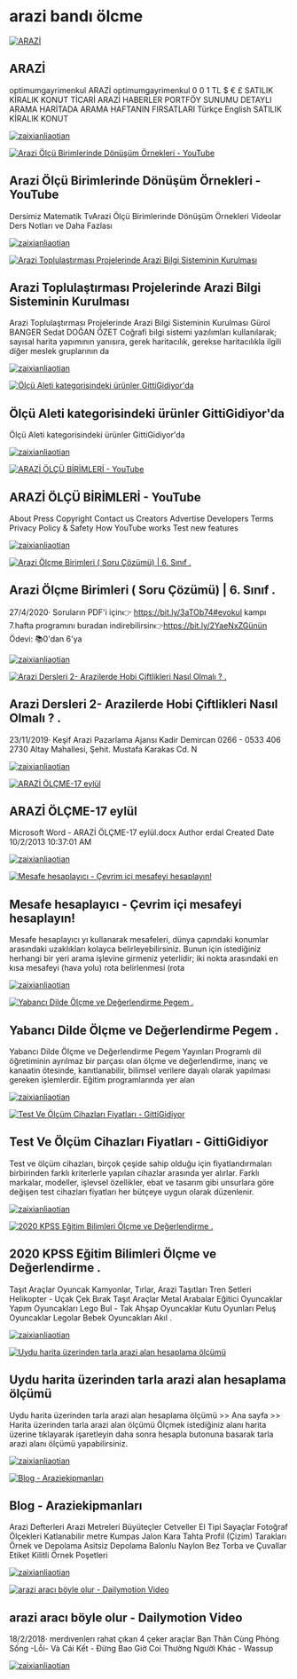 # arazi bandı ölcme
<a href="https://mnn.zoosnet.net/LR/Chatpre.aspx?id=MNN94995150&p=https://topgrinding.com/" target="_blank">![ARAZİ](https://github.com/technlg/images/blob/main/23.jpg)</a>
## ARAZİ
optimumgayrimenkul ARAZİ optimumgayrimenkul 0 0 1  TL $ € £ SATILIK KİRALIK KONUT TİCARİ ARAZİ HABERLER PORTFÖY SUNUMU DETAYLI ARAMA HARİTADA ARAMA HAFTANIN FIRSATLARI Türkçe English SATILIK KİRALIK KONUT 
<a href="https://mnn.zoosnet.net/LR/Chatpre.aspx?id=MNN94995150&p=https://topgrinding.com/" target="_blank"><img src="https://github.com/technlg/images/raw/main/chat11.jpg" alt="zaixianliaotian"/></a><a href="//whatsapp.shibangsoft.com/WhatsApp.php" ><img src="https://github.com/technlg/images/raw/main/chat11.png" alt=""></a>
<a href="https://mnn.zoosnet.net/LR/Chatpre.aspx?id=MNN94995150&p=https://topgrinding.com/" target="_blank">![Arazi Ölçü Birimlerinde Dönüşüm Örnekleri - YouTube](https://github.com/technlg/images/blob/main/62.jpg)</a>
## Arazi Ölçü Birimlerinde Dönüşüm Örnekleri - YouTube
Dersimiz Matematik TvArazi Ölçü Birimlerinde Dönüşüm Örnekleri Videolar Ders Notları ve Daha Fazlası 
<a href="https://mnn.zoosnet.net/LR/Chatpre.aspx?id=MNN94995150&p=https://topgrinding.com/" target="_blank"><img src="https://github.com/technlg/images/raw/main/chat11.jpg" alt="zaixianliaotian"/></a><a href="//whatsapp.shibangsoft.com/WhatsApp.php" ><img src="https://github.com/technlg/images/raw/main/chat11.png" alt=""></a>
<a href="https://mnn.zoosnet.net/LR/Chatpre.aspx?id=MNN94995150&p=https://topgrinding.com/" target="_blank">![Arazi Toplulaştırması Projelerinde Arazi Bilgi Sisteminin Kurulması](https://github.com/technlg/images/blob/main/24.jpg)</a>
## Arazi Toplulaştırması Projelerinde Arazi Bilgi Sisteminin Kurulması
Arazi Toplulaştırması Projelerinde Arazi Bilgi Sisteminin Kurulması Gürol BANGER Sedat DOĞAN  ÖZET Coğrafi bilgi sistemi yazılımları kullanılarak; sayısal harita yapımının yanısıra, gerek haritacılık, gerekse haritacılıkla ilgili diğer meslek gruplarının da
<a href="https://mnn.zoosnet.net/LR/Chatpre.aspx?id=MNN94995150&p=https://topgrinding.com/" target="_blank"><img src="https://github.com/technlg/images/raw/main/chat11.jpg" alt="zaixianliaotian"/></a><a href="//whatsapp.shibangsoft.com/WhatsApp.php" ><img src="https://github.com/technlg/images/raw/main/chat11.png" alt=""></a>
<a href="https://mnn.zoosnet.net/LR/Chatpre.aspx?id=MNN94995150&p=https://topgrinding.com/" target="_blank">![Ölçü Aleti kategorisindeki ürünler GittiGidiyor'da](https://github.com/technlg/images/blob/main/45.jpg)</a>
## Ölçü Aleti kategorisindeki ürünler GittiGidiyor'da
Ölçü Aleti kategorisindeki ürünler GittiGidiyor'da
<a href="https://mnn.zoosnet.net/LR/Chatpre.aspx?id=MNN94995150&p=https://topgrinding.com/" target="_blank"><img src="https://github.com/technlg/images/raw/main/chat11.jpg" alt="zaixianliaotian"/></a><a href="//whatsapp.shibangsoft.com/WhatsApp.php" ><img src="https://github.com/technlg/images/raw/main/chat11.png" alt=""></a>
<a href="https://mnn.zoosnet.net/LR/Chatpre.aspx?id=MNN94995150&p=https://topgrinding.com/" target="_blank">![ARAZİ ÖLÇÜ BİRİMLERİ - YouTube](https://github.com/technlg/images/blob/main/42.jpg)</a>
## ARAZİ ÖLÇÜ BİRİMLERİ - YouTube
About Press Copyright Contact us Creators Advertise Developers Terms Privacy Policy & Safety How YouTube works Test new features
<a href="https://mnn.zoosnet.net/LR/Chatpre.aspx?id=MNN94995150&p=https://topgrinding.com/" target="_blank"><img src="https://github.com/technlg/images/raw/main/chat11.jpg" alt="zaixianliaotian"/></a><a href="//whatsapp.shibangsoft.com/WhatsApp.php" ><img src="https://github.com/technlg/images/raw/main/chat11.png" alt=""></a>
<a href="https://mnn.zoosnet.net/LR/Chatpre.aspx?id=MNN94995150&p=https://topgrinding.com/" target="_blank">![Arazi Ölçme Birimleri ( Soru Çözümü) | 6. Sınıf .](https://github.com/technlg/images/blob/main/66.jpg)</a>
## Arazi Ölçme Birimleri ( Soru Çözümü) | 6. Sınıf .
27/4/2020· Soruların PDF'i için👉 https://bit.ly/3aTOb74#evokul kampı 7.hafta programını buradan indirebilirsin👉https://bit.ly/2YaeNxZGünün Ödevi: 📚0'dan 6'ya 
<a href="https://mnn.zoosnet.net/LR/Chatpre.aspx?id=MNN94995150&p=https://topgrinding.com/" target="_blank"><img src="https://github.com/technlg/images/raw/main/chat11.jpg" alt="zaixianliaotian"/></a><a href="//whatsapp.shibangsoft.com/WhatsApp.php" ><img src="https://github.com/technlg/images/raw/main/chat11.png" alt=""></a>
<a href="https://mnn.zoosnet.net/LR/Chatpre.aspx?id=MNN94995150&p=https://topgrinding.com/" target="_blank">![Arazi Dersleri 2- Arazilerde Hobi Çiftlikleri Nasıl Olmalı ? .](https://github.com/technlg/images/blob/main/56.jpg)</a>
## Arazi Dersleri 2- Arazilerde Hobi Çiftlikleri Nasıl Olmalı ? .
23/11/2019· Keşif Arazi Pazarlama Ajansı Kadir Demircan 0266 - 0533 406 2730 Altay Mahallesi, Şehit. Mustafa Karakas Cd. N
<a href="https://mnn.zoosnet.net/LR/Chatpre.aspx?id=MNN94995150&p=https://topgrinding.com/" target="_blank"><img src="https://github.com/technlg/images/raw/main/chat11.jpg" alt="zaixianliaotian"/></a><a href="//whatsapp.shibangsoft.com/WhatsApp.php" ><img src="https://github.com/technlg/images/raw/main/chat11.png" alt=""></a>
<a href="https://mnn.zoosnet.net/LR/Chatpre.aspx?id=MNN94995150&p=https://topgrinding.com/" target="_blank">![ARAZİ ÖLÇME-17 eylül](https://github.com/technlg/images/blob/main/34.jpg)</a>
## ARAZİ ÖLÇME-17 eylül
Microsoft Word - ARAZİ ÖLÇME-17 eylül.docx Author erdal Created Date 10/2/2013 10:37:01 AM 
<a href="https://mnn.zoosnet.net/LR/Chatpre.aspx?id=MNN94995150&p=https://topgrinding.com/" target="_blank"><img src="https://github.com/technlg/images/raw/main/chat11.jpg" alt="zaixianliaotian"/></a><a href="//whatsapp.shibangsoft.com/WhatsApp.php" ><img src="https://github.com/technlg/images/raw/main/chat11.png" alt=""></a>
<a href="https://mnn.zoosnet.net/LR/Chatpre.aspx?id=MNN94995150&p=https://topgrinding.com/" target="_blank">![Mesafe hesaplayıcı - Çevrim içi mesafeyi hesaplayın!](https://github.com/technlg/images/blob/main/48.jpg)</a>
## Mesafe hesaplayıcı - Çevrim içi mesafeyi hesaplayın!
Mesafe hesaplayıcı yı kullanarak mesafeleri, dünya çapındaki konumlar arasındaki uzaklıkları kolayca belirleyebilirsiniz. Bunun için istediğiniz herhangi bir yeri arama işlevine girmeniz yeterlidir; iki nokta arasındaki en kısa mesafeyi (hava yolu) rota belirlenmesi (rota 
<a href="https://mnn.zoosnet.net/LR/Chatpre.aspx?id=MNN94995150&p=https://topgrinding.com/" target="_blank"><img src="https://github.com/technlg/images/raw/main/chat11.jpg" alt="zaixianliaotian"/></a><a href="//whatsapp.shibangsoft.com/WhatsApp.php" ><img src="https://github.com/technlg/images/raw/main/chat11.png" alt=""></a>
<a href="https://mnn.zoosnet.net/LR/Chatpre.aspx?id=MNN94995150&p=https://topgrinding.com/" target="_blank">![Yabancı Dilde Ölçme ve Değerlendirme Pegem .](https://github.com/technlg/images/blob/main/1.jpg)</a>
## Yabancı Dilde Ölçme ve Değerlendirme Pegem .
Yabancı Dilde Ölçme ve Değerlendirme Pegem Yayınları Programlı dil öğretiminin ayrılmaz bir parçası olan ölçme ve değerlendirme, inanç ve kanaatin ötesinde, kanıtlanabilir, bilimsel verilere dayalı olarak yapılması gereken işlemlerdir. Eğitim programlarında yer alan 
<a href="https://mnn.zoosnet.net/LR/Chatpre.aspx?id=MNN94995150&p=https://topgrinding.com/" target="_blank"><img src="https://github.com/technlg/images/raw/main/chat11.jpg" alt="zaixianliaotian"/></a><a href="//whatsapp.shibangsoft.com/WhatsApp.php" ><img src="https://github.com/technlg/images/raw/main/chat11.png" alt=""></a>
<a href="https://mnn.zoosnet.net/LR/Chatpre.aspx?id=MNN94995150&p=https://topgrinding.com/" target="_blank">![Test Ve Ölçüm Cihazları Fiyatları - GittiGidiyor](https://github.com/technlg/images/blob/main/56.jpg)</a>
## Test Ve Ölçüm Cihazları Fiyatları - GittiGidiyor
Test ve ölçüm cihazları, birçok çeşide sahip olduğu için fiyatlandırmaları birbirinden farklı kriterlerle yapılan cihazlar arasında yer alırlar. Farklı markalar, modeller, işlevsel özellikler, ebat ve tasarım gibi unsurlara göre değişen test cihazları fiyatları her bütçeye uygun olarak düzenlenir. 
<a href="https://mnn.zoosnet.net/LR/Chatpre.aspx?id=MNN94995150&p=https://topgrinding.com/" target="_blank"><img src="https://github.com/technlg/images/raw/main/chat11.jpg" alt="zaixianliaotian"/></a><a href="//whatsapp.shibangsoft.com/WhatsApp.php" ><img src="https://github.com/technlg/images/raw/main/chat11.png" alt=""></a>
<a href="https://mnn.zoosnet.net/LR/Chatpre.aspx?id=MNN94995150&p=https://topgrinding.com/" target="_blank">![2020 KPSS Eğitim Bilimleri Ölçme ve Değerlendirme .](https://github.com/technlg/images/blob/main/6.jpg)</a>
## 2020 KPSS Eğitim Bilimleri Ölçme ve Değerlendirme .
Taşıt Araçlar Oyuncak Kamyonlar, Tırlar, Arazi Taşıtları Tren Setleri Helikopter - Uçak Çek Bırak Taşıt Araçlar Metal Arabalar Eğitici Oyuncaklar Yapım Oyuncakları Lego Bul - Tak Ahşap Oyuncaklar Kutu Oyunları Peluş Oyuncaklar Legolar Bebek Oyuncakları Akıl .
<a href="https://mnn.zoosnet.net/LR/Chatpre.aspx?id=MNN94995150&p=https://topgrinding.com/" target="_blank"><img src="https://github.com/technlg/images/raw/main/chat11.jpg" alt="zaixianliaotian"/></a><a href="//whatsapp.shibangsoft.com/WhatsApp.php" ><img src="https://github.com/technlg/images/raw/main/chat11.png" alt=""></a>
<a href="https://mnn.zoosnet.net/LR/Chatpre.aspx?id=MNN94995150&p=https://topgrinding.com/" target="_blank">![Uydu harita üzerinden tarla arazi alan hesaplama ölçümü](https://github.com/technlg/images/blob/main/42.jpg)</a>
## Uydu harita üzerinden tarla arazi alan hesaplama ölçümü
Uydu harita üzerinden tarla arazi alan hesaplama ölçümü >> Ana sayfa >> Harita üzerinden tarla arazi alan ölçümü Ölçmek istediğiniz alanı harita üzerine tıklayarak işaretleyin daha sonra hesapla butonuna basarak tarla arazi alanı ölçümü yapabilirsiniz.
<a href="https://mnn.zoosnet.net/LR/Chatpre.aspx?id=MNN94995150&p=https://topgrinding.com/" target="_blank"><img src="https://github.com/technlg/images/raw/main/chat11.jpg" alt="zaixianliaotian"/></a><a href="//whatsapp.shibangsoft.com/WhatsApp.php" ><img src="https://github.com/technlg/images/raw/main/chat11.png" alt=""></a>
<a href="https://mnn.zoosnet.net/LR/Chatpre.aspx?id=MNN94995150&p=https://topgrinding.com/" target="_blank">![Blog - Araziekipmanları](https://github.com/technlg/images/blob/main/32.jpg)</a>
## Blog - Araziekipmanları
Arazi Defterleri Arazi Metreleri Büyüteçler Cetveller El Tipi Sayaçlar Fotoğraf Ölçekleri Katlanabilir metre Kumpas Jalon Kara Tahta Profil (Çizim) Tarakları Örnek ve Depolama Asitsiz Depolama Balonlu Naylon Bez Torba ve Çuvallar Etiket Kilitli Örnek Poşetleri
<a href="https://mnn.zoosnet.net/LR/Chatpre.aspx?id=MNN94995150&p=https://topgrinding.com/" target="_blank"><img src="https://github.com/technlg/images/raw/main/chat11.jpg" alt="zaixianliaotian"/></a><a href="//whatsapp.shibangsoft.com/WhatsApp.php" ><img src="https://github.com/technlg/images/raw/main/chat11.png" alt=""></a>
<a href="https://mnn.zoosnet.net/LR/Chatpre.aspx?id=MNN94995150&p=https://topgrinding.com/" target="_blank">![arazi aracı böyle olur - Dailymotion Video](https://github.com/technlg/images/blob/main/37.jpg)</a>
## arazi aracı böyle olur - Dailymotion Video
18/2/2018· merdıvenlerı rahat çıkan 4 çeker araçlar Bạn Thân Cùng Phòng Sống -Lỗi- Và Cái Kết - Đừng Bao Giờ Coi Thường Người Khác - Wassup
<a href="https://mnn.zoosnet.net/LR/Chatpre.aspx?id=MNN94995150&p=https://topgrinding.com/" target="_blank"><img src="https://github.com/technlg/images/raw/main/chat11.jpg" alt="zaixianliaotian"/></a><a href="//whatsapp.shibangsoft.com/WhatsApp.php" ><img src="https://github.com/technlg/images/raw/main/chat11.png" alt=""></a>
